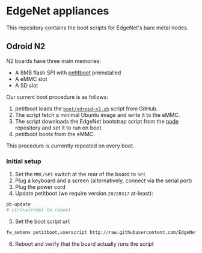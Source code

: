 # EdgeNet appliances

This repository contains the boot scripts for EdgeNet's bare metal nodes.

## Odroid N2

N2 boards have three main memories:
- A 8MB flash SPI with [petitboot][petitboot] preinstalled
- A eMMC slot
- A SD slot

Our current boot procedure is as follows:
1. petitboot loads the [`boot/odroid-n2.sh`](/boot/odroid-n2.sh) script from GitHub.
2. The script fetch a minimal Ubuntu image and write it to the eMMC.
3. The script downloads the EdgeNet bootstrap script from the [node][node] repository and set it to run on boot.
4. petitboot boots from the eMMC.

This procedure is currently repeated on every boot.

### Initial setup

1. Set the `MMC/SPI` switch at the rear of the board to `SPI`
2. Plug a keyboard and a screen (alternatively, connect via the serial port)
3. Plug the power cord
4. Update petitboot (we require version `20220317` at-least):
```bash
pb-update
# ctrl+alt+del to reboot
```
5. Set the boot script url:
```bash
fw_setenv petitboot,userscript http://raw.githubusercontent.com/EdgeNet-project/hardware/main/boot/odroid-n2.sh
```
6. Reboot and verify that the board actually runs the script

[node]: https://github.com/EdgeNet-project/node
[petitboot]: https://forum.odroid.com/viewtopic.php?t=33873
